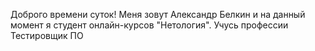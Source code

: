 Доброго времени суток!
Меня зовут Александр Белкин и на данный момент я студент онлайн-курсов "Нетология".
Учусь профессии Тестировщик ПО